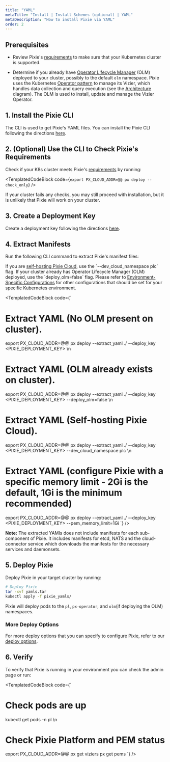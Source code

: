 ```yaml
---
title: "YAML"
metaTitle: "Install | Install Schemes (optional) | YAML"
metaDescription: "How to install Pixie via YAML"
order: 2
---
```


## Prerequisites

- Review Pixie's [requirements](/installing-pixie/requirements) to make sure that your Kubernetes cluster is supported.

- Determine if you already have [Operator Lifecycle Manager](https://docs.openshift.com/container-platform/4.5/operators/understanding/olm/olm-understanding-olm.html) (OLM) deployed to your cluster, possibly to the default `olm` namespace. Pixie uses the Kubernetes [Operator pattern](https://kubernetes.io/docs/concepts/extend-kubernetes/operator/) to manage its Vizier, which handles data collection and query execution (see the [Architecture](/about-pixie/what-is-pixie/#architecture) diagram). The OLM is used to install, update and manage the Vizier Operator.

## 1. Install the Pixie CLI

The CLI is used to get Pixie's YAML files. You can install the Pixie CLI following the directions [here](/installing-pixie/install-schemes/cli/).

## 2. (Optional) Use the CLI to Check Pixie's Requirements

Check if your K8s cluster meets Pixie's [requirements](/installing-pixie/requirements) by running:

<TemplatedCodeBlock
  code={`
export PX_CLOUD_ADDR=@@
px deploy --check_only
  `}
/>

If your cluster fails any checks, you may still proceed with installation, but it is unlikely that Pixie will work on your cluster.

## 3. Create a Deployment Key

Create a deployment key following the directions [here](/reference/admin/deploy-keys/#create-a-deploy-key).

## 4. Extract Manifests

Run the following CLI command to extract Pixie's manifest files:

<Alert variant="outlined" severity="info">
  If you are <a href="/installing-pixie/install-guides/self-hosted-pixie/">self-hosting Pixie Cloud</a>, use the `--dev_cloud_namespace plc` flag.
</Alert>

<Alert variant="outlined" severity="info">
  If your cluster already has Operator Lifecycle Manager (OLM) deployed, use the `deploy_olm=false` flag.
</Alert>

<Alert variant="outlined" severity="info">
  Please refer to <a href="/reference/admin/environment-configs">Environment-Specific Configurations</a> for other configurations that should be set for your specific Kubernetes environment.
</Alert>

<TemplatedCodeBlock
  code={`
# Extract YAML (No OLM present on cluster).
export PX_CLOUD_ADDR=@@
px deploy --extract_yaml ./ --deploy_key <PIXIE_DEPLOYMENT_KEY> \n
# Extract YAML (OLM already exists on cluster).
export PX_CLOUD_ADDR=@@
px deploy --extract_yaml ./ --deploy_key <PIXIE_DEPLOYMENT_KEY> --deploy_olm=false \n
# Extract YAML (Self-hosting Pixie Cloud).
export PX_CLOUD_ADDR=@@
px deploy --extract_yaml ./ --deploy_key <PIXIE_DEPLOYMENT_KEY> --dev_cloud_namespace plc \n
# Extract YAML (configure Pixie with a specific memory limit - 2Gi is the default, 1Gi is the minimum recommended)
export PX_CLOUD_ADDR=@@
px deploy --extract_yaml ./ --deploy_key <PIXIE_DEPLOYMENT_KEY> --pem_memory_limit=1Gi
  `}
/>

**Note:** The extracted YAMls does not include manifests for each sub-component of Pixie. It includes manifests for etcd, NATS and the cloud-connector service which downloads the manifests for the necessary services and daemonsets.

## 5. Deploy Pixie

Deploy Pixie in your target cluster by running:

```bash
# Deploy Pixie
tar -xvf yamls.tar
kubectl apply -f pixie_yamls/
```

Pixie will deploy pods to the `pl`, `px-operator`, and `olm`(if deploying the OLM) namespaces.

### More Deploy Options

For more deploy options that you can specify to configure Pixie, refer to our [deploy options](/reference/admin/deploy-options).

## 6. Verify

To verify that Pixie is running in your environment you can check the <CloudLink url="/admin">admin page</CloudLink> or run:

<TemplatedCodeBlock
  code={`
# Check pods are up
kubectl get pods -n pl \n
# Check Pixie Platform and PEM status
export PX_CLOUD_ADDR=@@
px get viziers
px get pems
  `}
/>
